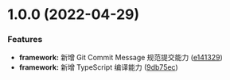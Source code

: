 # 1.0.0 (2022-04-29)


### Features

* **framework:** 新增 Git Commit Message 规范提交能力 ([e141329](https://github.com/sheerLi/wechat-util/commit/e14132943a13a770e5c4f92401210ec108233120))
* **framework:** 新增 TypeScript 编译能力 ([9db75ec](https://github.com/sheerLi/wechat-util/commit/9db75ec1dc0bae58291fe0481ad81affff51a6eb))



